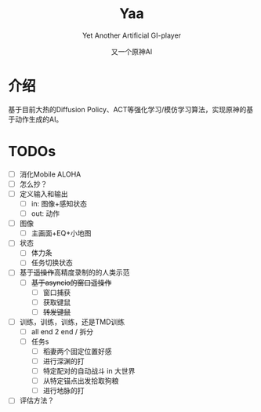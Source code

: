 <div align="center">

# Yaa
Yet Another Artificial GI-player

又一个原神AI
</div>

# 介绍

基于目前大热的Diffusion Policy、ACT等强化学习/模仿学习算法，实现原神的基于动作生成的AI。

# TODOs

- [ ] 消化Mobile ALOHA
- [ ] 怎么抄？
- [ ] 定义输入和输出
    - [ ] in: 图像+感知状态
    - [ ] out: 动作
- [ ] 图像
  - [ ] 主画面+EQ+小地图
- [ ] 状态
  - [ ] 体力条
  - [ ] 任务切换状态
- [ ] 基于~~遥操作~~高精度录制的的人类示范
    - [ ] ~~基于asyncio的窗口遥操作~~
        - [ ] 窗口捕获
        - [ ] 获取键鼠
        - [ ] ~~转发键鼠~~
- [ ] 训练，训练，训练，还是TMD训练
    - [ ] all end 2 end / 拆分
    - [ ] 任务s
        - [ ] 稻妻两个固定位置好感
        - [ ] 进行深渊的打
        - [ ] 特定配对的自动战斗 in 大世界
        - [ ] 从特定锚点出发拾取狗粮
        - [ ] 进行地脉的打
- [ ] 评估方法？